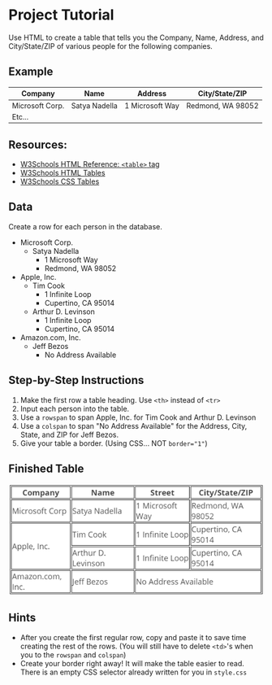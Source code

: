 # Project Tutorial

Use HTML to create a table that tells you the Company, Name, Address, and City/State/ZIP of various people for the following companies.

## Example
|Company            | Name          | Address           | City/State/ZIP    |
|---                |---            |---                |---                |
| Microsoft Corp.   | Satya Nadella | 1 Microsoft Way   | Redmond, WA 98052 |
| Etc...            |               |                   |                   |

## Resources:

* [W3Schools HTML Reference: `<table>` tag](https://www.w3schools.com/tags/tag_table.asp)
* [W3Schools HTML Tables](https://www.w3schools.com/html/html_tables.asp)
* [W3Schools CSS Tables](https://www.w3schools.com/Css/css_table.asp)

## Data

Create a row for each person in the database.

* Microsoft Corp.
    * Satya Nadella
        * 1 Microsoft Way
        * Redmond, WA 98052
* Apple, Inc.
    * Tim Cook
        * 1 Infinite Loop
        * Cupertino, CA 95014
    * Arthur D. Levinson
        * 1 Infinite Loop
        * Cupertino, CA 95014
* Amazon.com, Inc.
    * Jeff Bezos
        * No Address Available

## Step-by-Step Instructions

1. Make the first row a table heading. Use `<th>` instead of `<tr>`
2. Input each person into the table.
3. Use a `rowspan` to span Apple, Inc. for Tim Cook and Arthur D. Levinson
4. Use a `colspan` to span "No Address Available" for the Address, City, State, and ZIP for Jeff Bezos.
5. Give your table a border. (Using CSS... NOT `border="1"`)

## Finished Table

![finished table](finished-table.png)

## Hints

* After you create the first regular row, copy and paste it to save time creating the rest of the rows. (You will still have to delete `<td>`'s when you to the `rowspan` and `colspan`)
* Create your border right away! It will make the table easier to read. There is an empty CSS selector already written for you in `style.css`